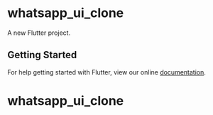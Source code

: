 # whatsapp_ui_clone

A new Flutter project.

## Getting Started

For help getting started with Flutter, view our online
[documentation](https://flutter.io/).
# whatsapp_ui_clone

